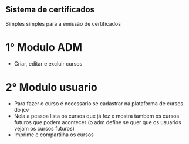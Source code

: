 ## Sistema de certificados

Simples simples para a emissão de certificados

# 1° Modulo ADM
- Criar, editar e excluir cursos

# 2° Modulo usuario
- Para fazer o curso é necessario se cadastrar na plataforma de cursos do jcv
- Nela a pessoa lista os cursos que já fez e mostra tambem os cursos futuros que podem acontecer (o adm define se quer que os usuarios vejam os cursos futuros)
- Imprime e compartilha os cursos
